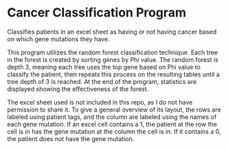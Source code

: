 # Cancer Classification Program
Classifies patients in an excel sheet as having or not having cancer based on which gene mutations they have.

This program utilizes the random forest classification technique. Each tree in the forest is created by sorting genes by Phi value. The random forest is depth 3, meaning each tree uses the top gene based on Phi value to classify the patient, then repeats this process on the resulting tables until a tree depth of 3 is reached. At the end of the program, statistics are displayed showing the effectiveness of the forest.

The excel sheet used is not included in this repo, as I do not have permission to share it. To give a general overview of its layout, the rows are labeled using patient tags, and the column are labeled using the names of each gene mutation. If an excel cell contains a 1, the patient at the row the cell is in has the gene mutation at the column the cell is in. If it contains a 0, the patient does not have the gene mutation.
